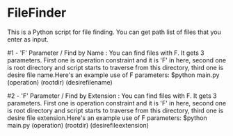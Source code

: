 # FileFinder
This is a Python script for file finding. You can get path list of files that you enter as input.

#1 - 'F' Parameter / Find by Name : You can find files with F. It gets 3 parameters. First one is operation constraint
and it is 'F' in here, second one is root directory and script starts to traverse from this directory, third one is
desire file name.Here's an example use of F parameters:
$python main.py (operation) (rootdir) (desirefilename)

#2 - 'F' Parameter / Find by Extension : You can find files with F. It gets 3 parameters. First one is operation constraint
and it is 'F' in here, second one is root directory and script starts to traverse from this directory, third one is
desire file extension.Here's an example use of F parameters:
$python main.py (operation) (rootdir) (desirefileextension)
